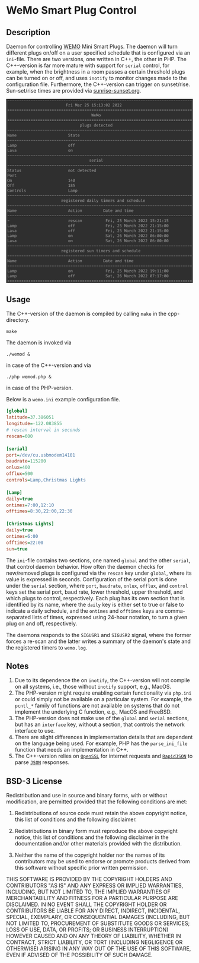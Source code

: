 # WeMo Smart Plug Control

## Description

Daemon for controlling [WEMO](https://www.wemo.com/products) Mini Smart Plugs. The daemon will turn different plugs on/off on a user specified schedule that is configured via an `ini`-file. There are two versions, one written in C++, the other in PHP. The C++\-version is far more mature with support for `serial` control, for example, when the brightness in a room passes a certain threshold plugs can be turned on or off, and uses `inotify` to monitor changes made to the configuration file. Furthermore, the C++\-version can trigger on sunset/rise. Sun-set/rise times are provided via [sunrise-sunset.org](https://sunrise-sunset.org/api).

![WeMo in Action](WeMo.png "WeMo in Action")

## Usage

The C++\-version of the daemon is compiled by calling `make` in the cpp-directory.

```shell
make
```

The daemon is invoked via

```shell
./wemod &
```

in case of the C++\-version and via

```shell
./php wemod.php &
```

in case of the PHP-version.

Below is a `wemo.ini` example configuration file.

```INI
[global]
latitude=37.386051
longitude=-122.083855
# rescan interval in seconds
rescan=600

[serial]
port=/dev/cu.usbmodem14101
baudrate=115200
onlux=400
offlux=500
controls=Lamp,Christmas Lights

[Lamp]
daily=true
ontimes=7:00,12:10
offtimes=8:30,22:00,22:30

[Christmas Lights]
daily=true
ontimes=6:00
offtimes=22:00
sun=true
```

The `ini`-file contains two sections, one named `global` and the other `serial`, that control daemon behavior. How often the daemon checks for new/removed plugs is configured via the `rescan` key under `global`, where its value is expressed in seconds. Configuration of the serial port is done under the `serial` section, where `port`, `baudrate`, `onlux`, `offlux`, and `control` keys set the serial port, baud rate, lower threshold, upper threshold, and which plugs to control, respectively. Each plug has its own section that is identified by its name, where the `daily` key is either set to true or false to indicate a daily schedule, and the `ontimes` and `offtimes` keys are comma-separated lists of times, expressed using 24-hour notation, to turn a given plug on and off, respectively.

The daemons responds to the `SIGUSR1` and `SIGUSR2` signal, where the former forces a re-scan and the latter writes a summary of the daemon's state and the registered timers to `wemo.log`.

## Notes

1. Due to its dependence the on `inotify`, the C++\-version will not compile on all systems, i.e., those without `inotify` support, e.g., MacOS.
2. The PHP-version might require enabling certain functionality via `php.ini` or could simply not be available on a particular system. For example, the `pcntl_*` family of functions are not available on systems that do not implement the underlying C function, e.g., MacOS and FreeBSD.
3. The PHP-version does not make use of the `global` and `serial` sections, but has an `interface` key, without a section, that controls the network interface to use.
4. There are slight differences in implementation details that are dependent on the language being used. For example, PHP has the `parse_ini_file` function that needs an implementation in C++.
5. The C++-version relies on [`OpenSSL`](https://www.openssl.org) for internet requests and [`RapidJSON`](https://rapidjson.org) to parse [`JSON`](https://www.json.org) responses.

## BSD-3 License

Redistribution and use in source and binary forms, with or without modification, are permitted provided that the following conditions are met:

1. Redistributions of source code must retain the above copyright notice, this list of conditions and the following disclaimer.

2. Redistributions in binary form must reproduce the above copyright notice, this list of conditions and the following disclaimer in the documentation and/or other materials provided with the distribution.

3. Neither the name of the copyright holder nor the names of its contributors may be used to endorse or promote products derived from this software without specific prior written permission.

THIS SOFTWARE IS PROVIDED BY THE COPYRIGHT HOLDERS AND CONTRIBUTORS "AS IS" AND ANY EXPRESS OR IMPLIED WARRANTIES, INCLUDING, BUT NOT LIMITED TO, THE IMPLIED WARRANTIES OF MERCHANTABILITY AND FITNESS FOR A PARTICULAR PURPOSE ARE DISCLAIMED. IN NO EVENT SHALL THE COPYRIGHT HOLDER OR CONTRIBUTORS BE LIABLE FOR ANY DIRECT, INDIRECT, INCIDENTAL, SPECIAL, EXEMPLARY, OR CONSEQUENTIAL DAMAGES (INCLUDING, BUT NOT LIMITED TO, PROCUREMENT OF SUBSTITUTE GOODS OR SERVICES; LOSS OF USE, DATA, OR PROFITS; OR BUSINESS INTERRUPTION) HOWEVER CAUSED AND ON ANY THEORY OF LIABILITY, WHETHER IN CONTRACT, STRICT LIABILITY, OR TORT (INCLUDING NEGLIGENCE OR OTHERWISE) ARISING IN ANY WAY OUT OF THE USE OF THIS SOFTWARE, EVEN IF ADVISED OF THE POSSIBILITY OF SUCH DAMAGE.
